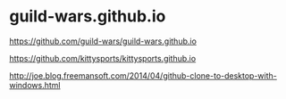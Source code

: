 # guild-wars.github.io

https://github.com/guild-wars/guild-wars.github.io

https://github.com/kittysports/kittysports.github.io

http://joe.blog.freemansoft.com/2014/04/github-clone-to-desktop-with-windows.html